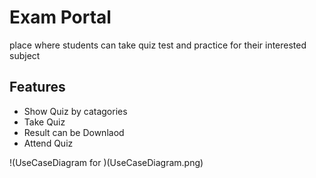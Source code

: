 
# Exam Portal

place where students can take quiz test and practice for their interested subject


## Features

- Show Quiz by catagories
- Take Quiz
- Result can be Downlaod
- Attend Quiz



!(UseCaseDiagram for )(UseCaseDiagram.png)